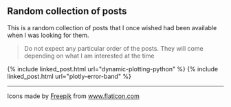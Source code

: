 
## Random collection of posts

This is a random collection of posts that I once wished had been available when I was looking for them.
>Do not expect any particular order of the posts. They will come depending on what I am interested at the time

{% include linked_post.html url="dynamic-plotting-python" %}
{% include linked_post.html url="plotly-error-band" %}

---
<div>Icons made by <a href="https://www.freepik.com" title="Freepik">Freepik</a> from <a href="https://www.flaticon.com/" title="Flaticon">www.flaticon.com</a></div>